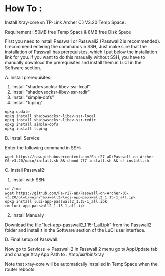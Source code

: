
# How To :

Install Xray-core on TP-Link Archer C6 V3.20 Temp Space :

Requirement : 50MB free Temp Space & 8MB free Disk Space

First you need to install Passwall or Passwall2 (Passwall2 is recommended). I recommend entering the commands in SSH, Just make sure that the installation of Passwall has prerequisites, which I put below the installation link for you. If you want to do this manually without SSH, you have to manually download the prerequisites and install them in LuCI in the Software section.

A. Install prerequisites:

1. Install "shadowsocksr-libev-ssr-local"
2. Install "shadowsocksr-libev-ssr-redir"
3. Install "simple-obfs"
4. Install "tcping"
```
opkg update
opkg install shadowsocksr-libev-ssr-local
opkg install shadowsocksr-libev-ssr-redir
opkg install simple-obfs
opkg install tcping
```
B. Install Service:

Enter the following command in SSH:
```
wget https://raw.githubusercontent.com/Fa-r27-aD/Passwall-on-Archer-C6-v3.20/main/install.sh && chmod 777 install.sh && sh install.sh
```

C. Install Passwall2:

1. Install with SSH:
```
cd /tmp
wget https://github.com/Fa-r27-aD/Passwall-on-Archer-C6-v3.20/blob/main/Passwall2/luci-app-passwall2_1.15-1_all.ipk
opkg install luci-app-passwall2_1.15-1_all.ipk
rm luci-app-passwall2_1.15-1_all.ipk
```
2. Install Manually

Download the file "luci-app-passwall2_1.15-1_all.ipk" from the Passwall2 folder and install it in the Software section of the LuCI user interface.

D. Final setup of Passwall:

Now go to Services -> Passwall 2 in Passwall 2 menu go to AppUpdate tab and change Xray App Path to : /tmp/usr/bin/xray

Note that xray-core will be automatically installed in Temp Space when the router reboots.



